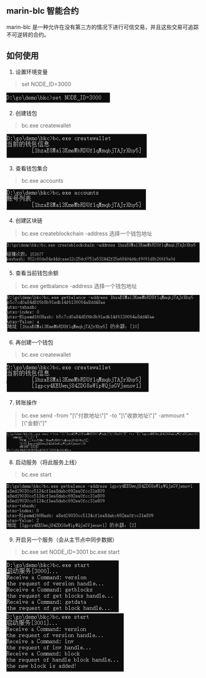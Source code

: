 ## marin-blc 智能合约
marin-blc 是一种允许在没有第三方的情况下进行可信交易，并且这些交易可追踪不可逆转的合约。

## 如何使用
1. 设置环境变量
> set NODE_ID=3000

![](https://github.com/marin-man/marin-blc/blob/master/img/1.png)

2. 创建钱包
> bc.exe createwallet

![](https://github.com/marin-man/marin-blc/blob/master/img/2.png)

3. 查看钱包集合
> bc.exe accounts

![](https://github.com/marin-man/marin-blc/blob/master/img/3.png)

4. 创建区块链
> bc.exe createblockchain -address 选择一个钱包地址

![](https://github.com/marin-man/marin-blc/blob/master/img/4.png)

5. 查看当前钱包余额
> bc.exe getbalance -address 选择一个钱包地址

![](https://github.com/marin-man/marin-blc/blob/master/img/5.png)

6. 再创建一个钱包
> bc.exe createwallet

![](https://github.com/marin-man/marin-blc/blob/master/img/6.png)

7. 转账操作
> bc.exe send -from "[\\"付款地址\\"]" -to "[\\"收款地址\\"]" -ammount "[\\"金额\\"]"

![](https://github.com/marin-man/marin-blc/blob/master/img/7.png)

8. 启动服务（将此服务上线）
> bc.exe start

![](https://github.com/marin-man/marin-blc/blob/master/img/8.png)

9. 开启另一个服务（会从主节点中同步数据）
> bc.exe set NODE_ID=3001
> bc.exe start

![](https://github.com/marin-man/marin-blc/blob/master/img/9.png)
![](https://github.com/marin-man/marin-blc/blob/master/img/10.png)
